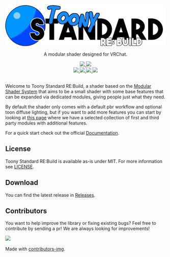 <div align="center">
  <a href="https://github.com/VRLabs/Toony-Standard-Rebuild">
    <img alt="Toony Standard RE:Build" height="128" src="Editor/Resources/TSR/Logo.png">
  </a>
  <p>
     A modular shader designed for VRChat.
  </p>

  <a href="https://github.com/VRLabs/Toony-Standard-Rebuild/releases/latest">
    <img src="https://img.shields.io/github/v/release/VRLabs/Toony-Standard-Rebuild.svg?style=flat-square">
  </a>
  <a href="https://github.com/VRLabs/Toony-Standard-Rebuild/releases/latest">
    <img src="https://img.shields.io/badge/Unity-2019.4-green.svg?style=flat-square">
  </a>
  <br />
  <a href="https://github.com/VRLabs/Toony-Standard-Rebuild/issues">
    <img src="https://img.shields.io/github/issues-raw/VRLabs/Toony-Standard-Rebuild.svg?style=flat-square">
  </a>
  <a href="https://github.com/VRLabs/Toony-Standard-Rebuild/issues?q=is%3Aissue+is%3Aclosed">
    <img src="https://img.shields.io/github/issues-closed-raw/VRLabs/Toony-Standard-Rebuild.svg?style=flat-square">
  </a>
  <a href="https://github.com/VRLabs/Toony-Standard-Rebuild/pull">
    <img src="https://img.shields.io/github/issues-pr-raw/VRLabs/Toony-Standard-Rebuild.svg?style=flat-square">
  </a>
  <a href="https://github.com/VRLabs/Toony-Standard-Rebuild/pulls?q=is%3Apr+is%3Aclosed">
    <img src="https://img.shields.io/github/issues-pr-closed-raw/VRLabs/Toony-Standard-Rebuild.svg?style=flat-square">
  </a>
  <br />
  <br />
</div>

Welcome to Toony Standard RE:Build, a shader based on the [Modular Shader System](https://github.com/VRLabs/Modular-Shader-System/) that aims to be a small shader with some base features that can be expanded via dedicated modules, giving people just what they need.

By default the shader only comes with a default pbr workflow and optional toon diffuse lighting, but if you want to add more features you can start by looking at [this page](https://github.com/VRLabs/TSR-Modules-List) where we have a selected collection of first and third party modules with additional features.

For a quick start check out the official [Documentation](https://tsr.vrlabs.dev).

## License

Toony Standard RE:Build is available as-is under MIT. For more information see [LICENSE](https://github.com/VRLabs/Toony-Standard-Rebuild/blob/master/LICENSE).

## Download

You can find the latest release in [Releases](https://github.com/VRLabs/Toony-Standard-Rebuild/releases/latest).

## Contributors

You want to help improve the library or fixing existing bugs? Feel free to contribute by sending a pr! We are always looking for improvements!

<a href="https://github.com/VRLabs/Toony-Standard-Rebuild/graphs/contributors">
  <img src="https://contributors-img.web.app/image?repo=VRLabs/Toony-Standard-Rebuild" />
</a>

Made with [contributors-img](https://contributors-img.web.app).

